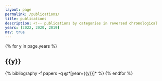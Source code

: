 ```yaml
---
layout: page
permalink: /publications/
title: publications
description: <!-- publications by categories in reversed chronological order. generated by jekyll-scholar. -->
years: [2022, 2020, 2019]
nav: true
---
```


<div class="publications">

{% for y in page.years %}
  <h2 class="year">{{y}}</h2>
  {% bibliography -f papers -q @*[year={{y}}]* %}
{% endfor %}

</div>
